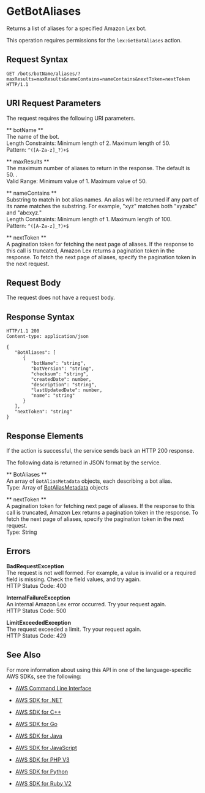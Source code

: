 # GetBotAliases<a name="API_GetBotAliases"></a>

Returns a list of aliases for a specified Amazon Lex bot\.

This operation requires permissions for the `lex:GetBotAliases` action\.

## Request Syntax<a name="API_GetBotAliases_RequestSyntax"></a>

```
GET /bots/botName/aliases/?maxResults=maxResults&nameContains=nameContains&nextToken=nextToken HTTP/1.1
```

## URI Request Parameters<a name="API_GetBotAliases_RequestParameters"></a>

The request requires the following URI parameters\.

 ** botName **   
The name of the bot\.  
Length Constraints: Minimum length of 2\. Maximum length of 50\.  
Pattern: `^([A-Za-z]_?)+$` 

 ** maxResults **   
The maximum number of aliases to return in the response\. The default is 50\. \.   
Valid Range: Minimum value of 1\. Maximum value of 50\.

 ** nameContains **   
Substring to match in bot alias names\. An alias will be returned if any part of its name matches the substring\. For example, "xyz" matches both "xyzabc" and "abcxyz\."  
Length Constraints: Minimum length of 1\. Maximum length of 100\.  
Pattern: `^([A-Za-z]_?)+$` 

 ** nextToken **   
A pagination token for fetching the next page of aliases\. If the response to this call is truncated, Amazon Lex returns a pagination token in the response\. To fetch the next page of aliases, specify the pagination token in the next request\. 

## Request Body<a name="API_GetBotAliases_RequestBody"></a>

The request does not have a request body\.

## Response Syntax<a name="API_GetBotAliases_ResponseSyntax"></a>

```
HTTP/1.1 200
Content-type: application/json

{
   "BotAliases": [ 
      { 
         "botName": "string",
         "botVersion": "string",
         "checksum": "string",
         "createdDate": number,
         "description": "string",
         "lastUpdatedDate": number,
         "name": "string"
      }
   ],
   "nextToken": "string"
}
```

## Response Elements<a name="API_GetBotAliases_ResponseElements"></a>

If the action is successful, the service sends back an HTTP 200 response\.

The following data is returned in JSON format by the service\.

 ** BotAliases **   
An array of `BotAliasMetadata` objects, each describing a bot alias\.  
Type: Array of [BotAliasMetadata](API_BotAliasMetadata.md) objects

 ** nextToken **   
A pagination token for fetching next page of aliases\. If the response to this call is truncated, Amazon Lex returns a pagination token in the response\. To fetch the next page of aliases, specify the pagination token in the next request\.   
Type: String

## Errors<a name="API_GetBotAliases_Errors"></a>

 **BadRequestException**   
The request is not well formed\. For example, a value is invalid or a required field is missing\. Check the field values, and try again\.  
HTTP Status Code: 400

 **InternalFailureException**   
An internal Amazon Lex error occurred\. Try your request again\.  
HTTP Status Code: 500

 **LimitExceededException**   
The request exceeded a limit\. Try your request again\.  
HTTP Status Code: 429

## See Also<a name="API_GetBotAliases_SeeAlso"></a>

For more information about using this API in one of the language\-specific AWS SDKs, see the following:

+  [AWS Command Line Interface](http://docs.aws.amazon.com/goto/aws-cli/lex-models-2017-04-19/GetBotAliases) 

+  [AWS SDK for \.NET](http://docs.aws.amazon.com/goto/DotNetSDKV3/lex-models-2017-04-19/GetBotAliases) 

+  [AWS SDK for C\+\+](http://docs.aws.amazon.com/goto/SdkForCpp/lex-models-2017-04-19/GetBotAliases) 

+  [AWS SDK for Go](http://docs.aws.amazon.com/goto/SdkForGoV1/lex-models-2017-04-19/GetBotAliases) 

+  [AWS SDK for Java](http://docs.aws.amazon.com/goto/SdkForJava/lex-models-2017-04-19/GetBotAliases) 

+  [AWS SDK for JavaScript](http://docs.aws.amazon.com/goto/AWSJavaScriptSDK/lex-models-2017-04-19/GetBotAliases) 

+  [AWS SDK for PHP V3](http://docs.aws.amazon.com/goto/SdkForPHPV3/lex-models-2017-04-19/GetBotAliases) 

+  [AWS SDK for Python](http://docs.aws.amazon.com/goto/boto3/lex-models-2017-04-19/GetBotAliases) 

+  [AWS SDK for Ruby V2](http://docs.aws.amazon.com/goto/SdkForRubyV2/lex-models-2017-04-19/GetBotAliases) 